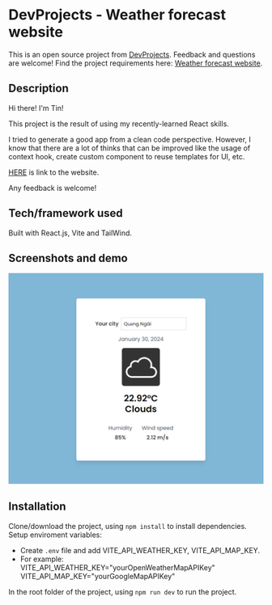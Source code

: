 # DevProjects - Weather forecast website

This is an open source project from [DevProjects](http://www.codementor.io/projects). Feedback and questions are welcome!
Find the project requirements here: [Weather forecast website](https://www.codementor.io/projects/web/weather-forecast-website-atx32lz7zb).

## Description

Hi there! I'm Tin!

This project is the result of using my recently-learned React skills.

I tried to generate a good app from a clean code perspective. However, I know that there are a lot of thinks that can be improved like the usage of context hook, create custom component to reuse templates for UI, etc.  

[HERE](https://devprojectweatherforecast.netlify.app/) is link to the website.  

Any feedback is welcome!

## Tech/framework used

Built with React.js, Vite and TailWind.

## Screenshots and demo

![](./src/assets/Screenshot%202024-01-30%20171503.png)

## Installation

Clone/download the project, using `npm install` to install dependencies. Setup enviroment variables:    
- Create `.env` file and add VITE_API_WEATHER_KEY, VITE_API_MAP_KEY. 
- For example:  
VITE_API_WEATHER_KEY="yourOpenWeatherMapAPIKey"  
VITE_API_MAP_KEY="yourGoogleMapAPIKey"

In the root folder of the project, using `npm run dev` to run the project.  

